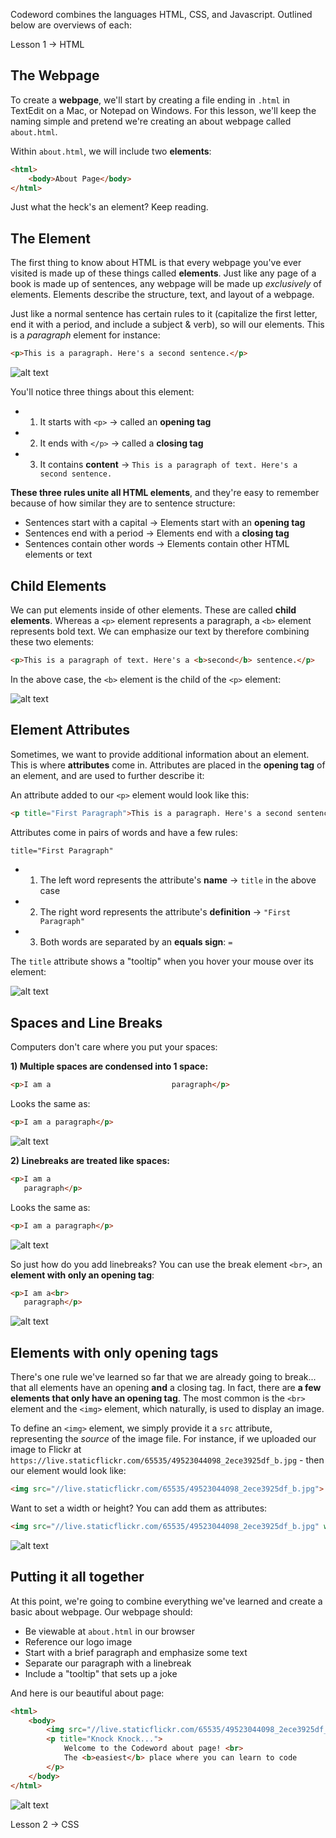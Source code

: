 Codeword combines the languages HTML, CSS, and Javascript. Outlined below are overviews of each:

Lesson 1 -> HTML 

The Webpage
-----
To create a **webpage**, we'll start by creating a file ending in `.html` in TextEdit on a Mac, or Notepad on Windows. For this lesson, we'll keep the naming simple and pretend we're creating an about webpage called `about.html`. 

Within `about.html`, we will include two **elements**:

```html
<html>
    <body>About Page</body>
</html>
```

Just what the heck's an element? Keep reading.


The Element
-----
The first thing to know about HTML is that every webpage you've ever visited is made up of these things called **elements**. Just like any page of a book is made up of sentences, any webpage will be made up *exclusively* of elements. Elements describe the structure, text, and layout of a webpage.

Just like a normal sentence has certain rules to it (capitalize the first letter, end it with a period, and include a subject & verb), so will our elements. This is a *paragraph* element for instance:

```html
<p>This is a paragraph. Here's a second sentence.</p>
```

![alt text](https://live.staticflickr.com/65535/49532761521_4999cde881_b.jpg "Basic Element")

You'll notice three things about this element:

- 1) It starts with `<p>` -> called an **opening tag**
- 2) It ends with `</p>` -> called a **closing tag**
- 3) It contains **content** -> `This is a paragraph of text. Here's a second sentence.`

**These three rules unite all HTML elements**, and they're easy to remember because of how similar they are to sentence structure:

- Sentences start with a capital -> Elements start with an **opening tag**
- Sentences end with a period -> Elements end with a **closing tag**
- Sentences contain other words -> Elements contain other HTML elements or text


Child Elements
-----
We can put elements inside of other elements. These are called **child elements**. Whereas a `<p>` element represents a paragraph, a `<b>` element represents bold text. We can emphasize our text by therefore combining these two elements:

```html
<p>This is a paragraph of text. Here's a <b>second</b> sentence.</p>
```

In the above case, the `<b>` element is the child of the `<p>` element:

![alt text](https://live.staticflickr.com/65535/49532761526_40059f10f2_b.jpg "Child Element")


Element Attributes
-----
Sometimes, we want to provide additional information about an element. This is where **attributes** come in. Attributes are placed in the **opening tag** of an element, and are used to further describe it:

An attribute added to our `<p>` element would look like this:

```html
<p title="First Paragraph">This is a paragraph. Here's a second sentence.</p>
```

Attributes come in pairs of words and have a few rules:

```html
title="First Paragraph"
```

- 1) The left word represents the attribute's **name** -> `title` in the above case
- 2) The right word represents the attribute's **definition** -> `"First Paragraph"`
- 3) Both words are separated by an **equals sign**: `=`

The `title` attribute shows a "tooltip" when you hover your mouse over its element:

![alt text](https://live.staticflickr.com/65535/49532983572_7714c7c33c_b.jpg "Title Tooltip")


Spaces and Line Breaks
-----
Computers don't care where you put your spaces:

**1) Multiple spaces are condensed into 1 space:**


```html
<p>I am a                           paragraph</p>
```

Looks the same as:


```html
<p>I am a paragraph</p>
```


![alt text](https://live.staticflickr.com/65535/49532983452_07e49d3a90_b.jpg "Spaces are Condensed")

**2) Linebreaks are treated like spaces:**

```html
<p>I am a     
   paragraph</p>
```

Looks the same as:

```html
<p>I am a paragraph</p>
```

![alt text](https://live.staticflickr.com/65535/49532983452_07e49d3a90_b.jpg "Linebreaks are Spaces")

So just how do you add linebreaks? You can use the break element `<br>`, an **element with only an opening tag**:

```html
<p>I am a<br>
   paragraph</p>
```

![alt text](https://live.staticflickr.com/65535/49532983452_07e49d3a90_b.jpg "Adding Linebreaks")


Elements with only opening tags
-----
There's one rule we've learned so far that we are already going to break... that all elements have an opening **and** a closing tag. In fact, there are **a few elements that only have an opening tag**. The most common is the `<br>` element and the `<img>` element, which naturally, is used to display an image.

To define an `<img>` element, we simply provide it a `src` attribute, representing the *source* of the image file. For instance, if we uploaded our image to Flickr at `https://live.staticflickr.com/65535/49523044098_2ece3925df_b.jpg` - then our element would look like: 

```html
<img src="//live.staticflickr.com/65535/49523044098_2ece3925df_b.jpg">
```

Want to set a width or height? You can add them as attributes:

```html
<img src="//live.staticflickr.com/65535/49523044098_2ece3925df_b.jpg" width="300px" height="300px">
```

![alt text](https://live.staticflickr.com/65535/49532259623_8f744bdaa7_b.jpg "Images")


Putting it all together
-----
At this point, we're going to combine everything we've learned and create a basic about webpage. Our webpage should:

- Be viewable at `about.html` in our browser
- Reference our logo image
- Start with a brief paragraph and emphasize some text
- Separate our paragraph with a linebreak
- Include a "tooltip" that sets up a joke

And here is our beautiful about page:

```html
<html>
    <body>
        <img src="//live.staticflickr.com/65535/49523044098_2ece3925df_b.jpg" width="300px" height="300px">
        <p title="Knock Knock...">
            Welcome to the Codeword about page! <br>
            The <b>easiest</b> place where you can learn to code
        </p>
    </body>
</html>
```

![alt text](https://live.staticflickr.com/65535/49532983717_598c884bc7_b.jpg "Full Example")

Lesson 2 -> CSS